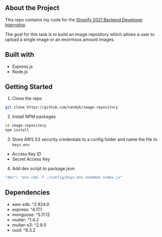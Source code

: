## About the Project

This repo contains my code for the [Shopify 2021 Backend Developer Internship](https://jobs.smartrecruiters.com/ni/Shopify/1529b84e-da5f-49d4-b408-09f0050732be-backend-developer-intern-remote-summer-2021)

The goal for this task is to build an image repository which allows a user to upload a single image or an enormous amount images.


## Built with

* Express.js
* Node.js


## Getting Started

1. Clone the repo
```sh
git clone https://github.com/xandyk/image-repository
```

2. Install NPM packages
```sh
cd image-repository
npm install
```
3. Store AWS S3 security credentials to a config folder and name the file to `keys.env`
  * Access Key ID
  * Secret Access Key

4. Add dev script to package.json
```sh
"dev": "env-cmd -f ./config/keys.env nodemon index.js" 
```

## Dependencies
   * aws-sdk: ^2.824.0
   * express: ^4.17.1
   * mongoose: ^5.11.12
   * multer: ^1.4.2
   * multer-s3: ^2.9.0
   * uuid: ^8.3.2
